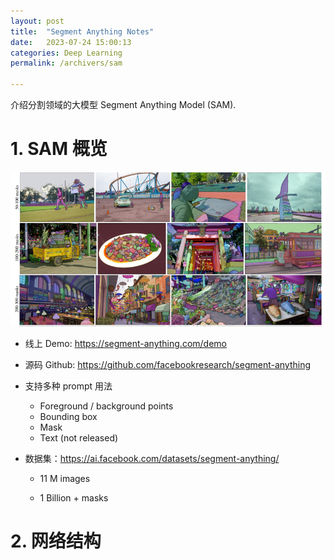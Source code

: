 ```yaml
---
layout: post
title:  "Segment Anything Notes"
date:   2023-07-24 15:00:13
categories: Deep Learning
permalink: /archivers/sam

---
```


介绍分割领域的大模型 Segment Anything Model (SAM).

<!--more-->

# 1. SAM 概览

![sam](./2023-04-16-SAM_pics/sam.png)



- 线上 Demo: https://segment-anything.com/demo

- 源码 Github: https://github.com/facebookresearch/segment-anything

- 支持多种 prompt 用法

  - Foreground / background points
  - Bounding box
  - Mask
  - Text (not released)
  
- 数据集：https://ai.facebook.com/datasets/segment-anything/
  
  - 11 M images
    
  - 1 Billion + masks
    
    

# 2. 网络结构